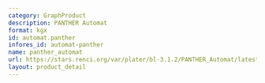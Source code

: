 ```yaml
---
category: GraphProduct
description: PANTHER Automat
format: kgx
id: automat.panther
infores_id: automat-panther
name: panther_automat
url: https://stars.renci.org/var/plater/bl-3.1.2/PANTHER_Automat/latest/kgx_files
layout: product_detail
---
```

